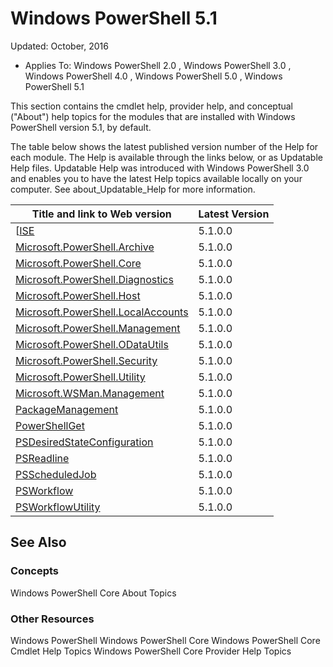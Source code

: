# Windows PowerShell 5.1

Updated: October, 2016
- Applies To: Windows PowerShell 2.0
, Windows PowerShell 3.0
, Windows PowerShell 4.0
, Windows PowerShell 5.0
, Windows PowerShell 5.1

This section contains the cmdlet help, provider help,
and conceptual ("About") help topics for the modules that are installed with Windows PowerShell version 5.1, by default.

The table below shows the latest published version number of the Help for each module.
The Help is available through the links below, or as Updatable Help files.
Updatable Help was introduced with Windows PowerShell 3.0 and enables you to have the latest Help topics available locally on your computer.
See about_Updatable_Help for more information.

Title and link to Web version | Latest Version
----------------------------- | --------------
[[ISE](ISE/ISE.md) |5.1.0.0
[Microsoft.PowerShell.Archive](Microsoft.PowerShell.Archive/Microsoft.PowerShell.Archive.md) |5.1.0.0
[Microsoft.PowerShell.Core](Microsoft.PowerShell.Core/Microsoft.PowerShell.Core.md) |5.1.0.0
[Microsoft.PowerShell.Diagnostics](Microsoft.PowerShell.Diagnostics/Microsoft.PowerShell.Diagnostics.md) |5.1.0.0
[Microsoft.PowerShell.Host](Microsoft.PowerShell.Host/Microsoft.PowerShell.Host.md) |5.1.0.0
[Microsoft.PowerShell.LocalAccounts](Microsoft.PowerShell.LocalAccounts/Microsoft.PowerShell.LocalAccounts.md) |5.1.0.0
[Microsoft.PowerShell.Management](Microsoft.PowerShell.Management/Microsoft.PowerShell.Management.md) |5.1.0.0
[Microsoft.PowerShell.ODataUtils](Microsoft.PowerShell.ODataUtils/Microsoft.PowerShell.ODataUtils.md) |5.1.0.0
[Microsoft.PowerShell.Security](Microsoft.PowerShell.Security/Microsoft.PowerShell.Security.md) |5.1.0.0
[Microsoft.PowerShell.Utility](Microsoft.PowerShell.Utility/Microsoft.PowerShell.Utility.md) |5.1.0.0
[Microsoft.WSMan.Management](Microsoft.WSMan.Management/Microsoft.WSMan.Management.md) |5.1.0.0
[PackageManagement](PackageManagement/PackageManagement.md) |5.1.0.0
[PowerShellGet](PowerShellGet/PowerShellGet.md) |5.1.0.0
[PSDesiredStateConfiguration](PSDesiredStateConfiguration/PSDesiredStateConfiguration.md) |5.1.0.0
[PSReadline](PSReadline/PSReadline.md) |5.1.0.0
[PSScheduledJob](PSScheduledJob/PSScheduledJob.md) |5.1.0.0
[PSWorkflow](PSWorkflow/PSWorkflow.md) |5.1.0.0
[PSWorkflowUtility](PSWorkflowUtility/PSWorkflowUtility.md) |5.1.0.0


##  See Also
###  Concepts
Windows PowerShell Core About Topics

###  Other Resources
Windows PowerShell
Windows PowerShell Core
Windows PowerShell Core Cmdlet Help Topics
Windows PowerShell Core Provider Help Topics
